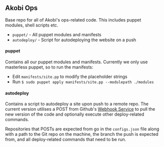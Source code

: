 ## Akobi Ops

Base repo for all of Akobi's ops-related code. This includes puppet modules, shell scripts etc.

- ```puppet/``` - All puppet modules and manifests
- ```autodeploy/``` - Script for autodeploying the website on a push

#### puppet

Contains all our puppet modules and manifests. Currently we only use masterless puppet, so to run the manifests:

- Edit ```manifests/site.pp``` to modify the placeholder strings
- Run ```$ sudo puppet apply manifests/site.pp --modulepath ./modules```

#### autodeploy

Contains a script to autodeploy a site upon push to a remote repo. The current version utilises a POST from Github's [Webhook Service](https://developer.github.com/webhooks/) to pull the new version of the code and optionally execute other deploy-related commands.

Repositories that POSTs are expected from go in the ```configs.json``` file along with a path to the Git repo on the machine, the branch the push is expected from, and all deploy-related commands that need to be run.
